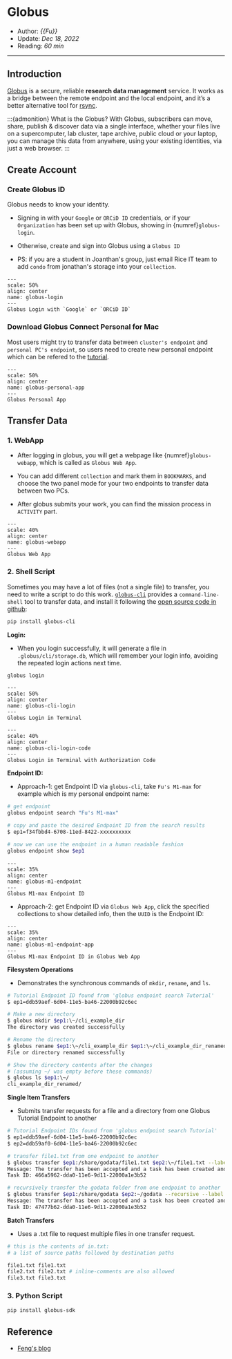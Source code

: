 # Globus

- Author: *{{Fu}}*
- Update: *Dec 18, 2022*
- Reading: *60 min*

---





## Introduction

[Globus](https://www.globus.org/) is a secure, reliable **research data management** service. It works as a bridge between the remote endpoint and the local endpoint,  and it’s a better alternative tool for [rsync](https://rsync.samba.org/).


:::{admonition} What is the Globus?
With Globus, subscribers can move, share, publish & discover data via a single
interface, whether your files live on a supercomputer, lab cluster, tape archive,
public cloud or your laptop, you can manage this data from anywhere, using your
existing identities, via just a web browser.
:::


## Create Account

### Create Globus ID

Globus needs to know your identity.

- Signing in with your `Google` or `ORCiD ID` credentials, or if your `Organization` has been set up with Globus, showing in {numref}`globus-login`.

- Otherwise, create and sign into Globus using a `Globus ID`

- PS: if you are a student in Joanthan's group, just email Rice IT team to add `condo` from jonathan's storage into your `collection`.


```{figure} ./files/globus-login.jpg
---
scale: 50%
align: center
name: globus-login
---
Globus Login with `Google` or `ORCiD ID`
```


### Download Globus Connect Personal for Mac
Most users might try to transfer data between `cluster's endpoint` and `personal PC's endpoint`, so users need to create new personal endpoint which can be refered to the 
[tutorial](https://docs.globus.org/how-to/globus-connect-personal-mac/).

```{figure} ./files/globus-personal-app.jpg
---
scale: 50%
align: center
name: globus-personal-app
---
Globus Personal App
```

## Transfer Data

### 1. WebApp

- After logging in globus, you will get a webpage like {numref}`globus-webapp`, which is called as `Globus Web App`. 

- You can add different `collection` and mark them in `BOOKMARKS`, and choose the two panel mode for your two endpoints to transfer data between two PCs.

- After globus submits your work, you can find the mission process in `ACTIVITY` part.

```{figure} ./files/globus-webapp.jpg
---
scale: 40%
align: center
name: globus-webapp
---
Globus Web App
```




### 2. Shell Script
Sometimes you may have a lot of files (not a single file) to transfer, you need to write a script to do this work. [`globus-cli`](https://docs.globus.org/cli/) provides a `command-line-shell` tool to transfer data, and install it following the [open source code in github](https://github.com/globus/globus-cli):

```bash
pip install globus-cli
```

**Login:**

- When you login successfully, it will generate a file in `.globus/cli/storage.db`, which will remember your login info, avoiding the repeated login actions next time. 

```bash
globus login
```

```{figure} ./files/globus-cli-login.jpg
---
scale: 50%
align: center
name: globus-cli-login
---
Globus Login in Terminal
```

```{figure} ./files/globus-cli-login-code.jpg
---
scale: 40%
align: center
name: globus-cli-login-code
---
Globus Login in Terminal with Authorization Code
```


**Endpoint ID:**

- Approach-1: get Endpoint ID via `globus-cli`, take `Fu's M1-max` for example which is my personal endpoint name:

```bash
# get endpoint
globus endpoint search "Fu's M1-max"

# copy and paste the desired Endpoint ID from the search results
$ ep1=f34fbbd4-6708-11ed-8422-xxxxxxxxxx

# now we can use the endpoint in a human readable fashion
globus endpoint show $ep1
```

```{figure} ./files/globus-m1-endpoint.jpg
---
scale: 35%
align: center
name: globus-m1-endpoint
---
Globus M1-max Endpoint ID
```


- Approach-2: get Endpoint ID via `Globus Web App`, click the specified collections to show detailed info, then the `UUID` is the Endpoint ID:


```{figure} ./files/globus-m1-endpoint-app.jpg
---
scale: 35%
align: center
name: globus-m1-endpoint-app
---
Globus M1-max Endpoint ID in Globus Web App
```



**Filesystem Operations**

- Demonstrates the synchronous commands of `mkdir`, `rename`, and `ls`.

```bash
# Tutorial Endpoint ID found from 'globus endpoint search Tutorial'
$ ep1=ddb59aef-6d04-11e5-ba46-22000b92c6ec

# Make a new directory
$ globus mkdir $ep1:\~/cli_example_dir
The directory was created successfully

# Rename the directory
$ globus rename $ep1:\~/cli_example_dir $ep1:\~/cli_example_dir_renamed
File or directory renamed successfully

# Show the directory contents after the changes
# (assuming ~/ was empty before these commands)
$ globus ls $ep1:\~/
cli_example_dir_renamed/
```

**Single Item Transfers**

- Submits transfer requests for a file and a directory from one Globus Tutorial Endpoint to another

```bash
# Tutorial Endpoint IDs found from 'globus endpoint search Tutorial'
$ ep1=ddb59aef-6d04-11e5-ba46-22000b92c6ec
$ ep2=ddb59af0-6d04-11e5-ba46-22000b92c6ec

# transfer file1.txt from one endpoint to another
$ globus transfer $ep1:/share/godata/file1.txt $ep2:\~/file1.txt --label "CLI single file"
Message: The transfer has been accepted and a task has been created and queued for execution
Task ID: 466a5962-dda0-11e6-9d11-22000a1e3b52

# recursively transfer the godata folder from one endpoint to another
$ globus transfer $ep1:/share/godata $ep2:~/godata --recursive --label "CLI single folder"
Message: The transfer has been accepted and a task has been created and queued for execution
Task ID: 47477b62-dda0-11e6-9d11-22000a1e3b52
```

**Batch Transfers**

- Uses a .txt file to request multiple files in one transfer request.

```bash
# this is the contents of in.txt:
# a list of source paths followed by destination paths

file1.txt file1.txt
file2.txt file2.txt # inline-comments are also allowed
file3.txt file3.txt
```





### 3. Python Script

```bash
pip install globus-sdk
```

## Reference

- [Feng's blog](http://marscfeng.github.io/post/Fast-data-transfer-sync-using-globus/)



